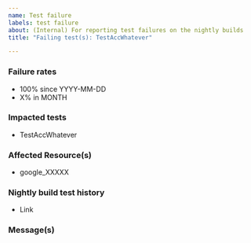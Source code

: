 ```yaml
---
name: Test failure
labels: test failure
about: (Internal) For reporting test failures on the nightly builds
title: "Failing test(s): TestAccWhatever"

---
```

<!--- This is a template for reporting test failures on nightly builds. It should only be used by core contributors who have access to our CI/CD results. --->

### Failure rates

- 100% since YYYY-MM-DD
- X% in MONTH

### Impacted tests
<!-- List all impacted tests for searchability. The title of the issue can instead list one or more groups of tests, or describe the overall root cause. -->

- TestAccWhatever

### Affected Resource(s)

<!--- List the affected resources and data sources. Use google_* if all resources or data sources are affected. --->

* google_XXXXX

### Nightly build test history

<!-- Link to the test failure(s) page ie https://ci-oss.hashicorp.engineering/test/4373437493444570564?currentProjectId=GoogleCloudBeta&branch=%3Cdefault%3E -->
- Link

<!-- The error message that displays in the tests tab, for reference -->
### Message(s)

```

```
